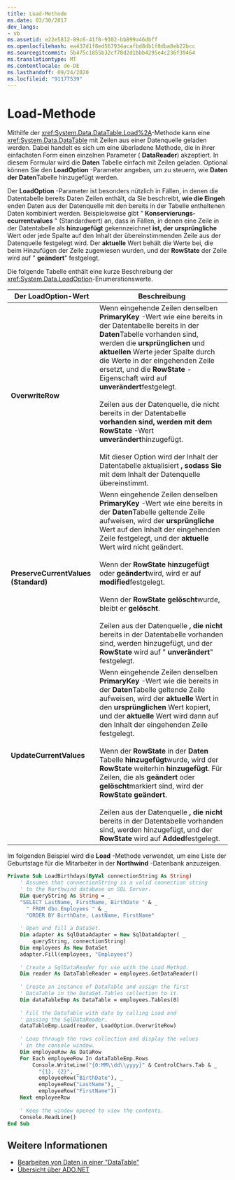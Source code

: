 ```yaml
---
title: Load-Methode
ms.date: 03/30/2017
dev_langs:
- vb
ms.assetid: e22e5812-89c6-41f0-9302-bb899a46dbff
ms.openlocfilehash: ea437d1f8ed567934acafbd8db1f8dba8eb22bcc
ms.sourcegitcommit: 5b475c1855b32cf78d2d1bbb4295e4c236f39464
ms.translationtype: MT
ms.contentlocale: de-DE
ms.lasthandoff: 09/24/2020
ms.locfileid: "91177539"
---
```

# <a name="the-load-method"></a>Load-Methode

Mithilfe der <xref:System.Data.DataTable.Load%2A>-Methode kann eine <xref:System.Data.DataTable> mit Zeilen aus einer Datenquelle geladen werden. Dabei handelt es sich um eine überladene Methode, die in ihrer einfachsten Form einen einzelnen Parameter ( **DataReader**) akzeptiert. In diesem Formular wird die **Daten** Tabelle einfach mit Zeilen geladen. Optional können Sie den **LoadOption** -Parameter angeben, um zu steuern, wie **Daten der Daten**Tabelle hinzugefügt werden.  
  
 Der **LoadOption** -Parameter ist besonders nützlich in Fällen, in denen die Datentabelle bereits Daten Zeilen enthält, da Sie beschreibt, **wie die Eingeh** enden Daten aus der Datenquelle mit den bereits in der Tabelle enthaltenen Daten kombiniert werden. Beispielsweise gibt " **Konservierungs-ecurrentvalues** " (Standardwert) an, dass in Fällen, in denen eine Zeile in der Datentabelle als **hinzugefügt** gekennzeichnet **ist, der** **ursprüngliche** Wert oder jede Spalte auf den Inhalt der übereinstimmenden Zeile aus der Datenquelle festgelegt wird. Der **aktuelle** Wert behält die Werte bei, die beim Hinzufügen der Zeile zugewiesen wurden, und der **RowState** der Zeile wird auf " **geändert**" festgelegt.  
  
 Die folgende Tabelle enthält eine kurze Beschreibung der <xref:System.Data.LoadOption>-Enumerationswerte.  
  
|Der LoadOption-Wert|Beschreibung|  
|----------------------|-----------------|  
|**OverwriteRow**|Wenn eingehende Zeilen denselben **PrimaryKey** -Wert wie eine bereits in der Datentabelle bereits in der **Daten**Tabelle vorhanden sind, werden die **ursprünglichen** und **aktuellen** Werte jeder Spalte durch die Werte in der eingehenden Zeile ersetzt, und die **RowState** -Eigenschaft wird auf **unverändert**festgelegt.<br /><br /> Zeilen aus der Datenquelle, die nicht bereits in der Datentabelle **vorhanden sind, werden mit dem** **RowState** -Wert **unverändert**hinzugefügt.<br /><br /> Mit dieser Option wird der Inhalt der Datentabelle aktualisiert **, sodass Sie** mit dem Inhalt der Datenquelle übereinstimmt.|  
|**PreserveCurrentValues (Standard)**|Wenn eingehende Zeilen denselben **PrimaryKey** -Wert wie eine bereits in der **Daten**Tabelle geltende Zeile aufweisen, wird der **ursprüngliche** Wert auf den Inhalt der eingehenden Zeile festgelegt, und der **aktuelle** Wert wird nicht geändert.<br /><br /> Wenn der **RowState** **hinzugefügt** oder **geändert**wird, wird er auf **modified**festgelegt.<br /><br /> Wenn der **RowState** **gelöscht**wurde, bleibt er **gelöscht**.<br /><br /> Zeilen aus der Datenquelle **, die nicht** bereits in der Datentabelle vorhanden sind, werden hinzugefügt, und der **RowState** wird auf " **unverändert**" festgelegt.|  
|**UpdateCurrentValues**|Wenn eingehende Zeilen denselben **PrimaryKey** -Wert wie die bereits in der **Daten**Tabelle geltende Zeile aufweisen, wird der **aktuelle** Wert in den **ursprünglichen** Wert kopiert, und der **aktuelle** Wert wird dann auf den Inhalt der eingehenden Zeile festgelegt.<br /><br /> Wenn der **RowState** in der **Daten** Tabelle **hinzugefügt**wurde, wird der **RowState** weiterhin **hinzugefügt**. Für Zeilen, die als **geändert** oder **gelöscht**markiert sind, wird der **RowState** **geändert**.<br /><br /> Zeilen aus der Datenquelle **, die nicht** bereits in der Datentabelle vorhanden sind, werden hinzugefügt, und der **RowState** wird auf **Added**festgelegt.|  
  
 Im folgenden Beispiel wird die **Load** -Methode verwendet, um eine Liste der Geburtstage für die Mitarbeiter in der **Northwind** -Datenbank anzuzeigen.  
  
```vb  
Private Sub LoadBirthdays(ByVal connectionString As String)  
    ' Assumes that connectionString is a valid connection string  
    ' to the Northwind database on SQL Server.  
    Dim queryString As String = _  
    "SELECT LastName, FirstName, BirthDate " & _  
      " FROM dbo.Employees " & _  
      "ORDER BY BirthDate, LastName, FirstName"  
  
    ' Open and fill a DataSet.
    Dim adapter As SqlDataAdapter = New SqlDataAdapter( _  
        queryString, connectionString)  
    Dim employees As New DataSet  
    adapter.Fill(employees, "Employees")  
  
    ' Create a SqlDataReader for use with the Load Method.  
    Dim reader As DataTableReader = employees.GetDataReader()  
  
    ' Create an instance of DataTable and assign the first  
    ' DataTable in the DataSet.Tables collection to it.  
    Dim dataTableEmp As DataTable = employees.Tables(0)  
  
    ' Fill the DataTable with data by calling Load and  
    ' passing the SqlDataReader.  
    dataTableEmp.Load(reader, LoadOption.OverwriteRow)  
  
    ' Loop through the rows collection and display the values  
    ' in the console window.  
    Dim employeeRow As DataRow  
    For Each employeeRow In dataTableEmp.Rows  
        Console.WriteLine("{0:MM\\dd\\yyyy}" & ControlChars.Tab & _  
          "{1}, {2}", _  
          employeeRow("BirthDate"), _  
          employeeRow("LastName"), _  
          employeeRow("FirstName"))  
    Next employeeRow  
  
    ' Keep the window opened to view the contents.  
    Console.ReadLine()  
End Sub  
```  
  
## <a name="see-also"></a>Weitere Informationen

- [Bearbeiten von Daten in einer "DataTable"](manipulating-data-in-a-datatable.md)
- [Übersicht über ADO.NET](../ado-net-overview.md)
